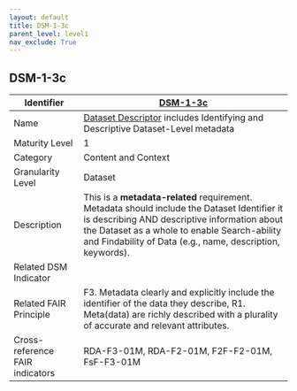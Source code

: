 ```yaml
---
layout: default
title: DSM-1-3c
parent_level: level1
nav_exclude: True
---
```


## DSM-1-3c

| Identifier | [DSM-1-3c](https://github.com/FAIRplus/Data-Maturity/blob/master/docs/_indicators/DSM-1-3c.md) |
| ---------- | ----------|
| Name | [Dataset Descriptor](https://fairplus.github.io/Data-Maturity/docs/Glossary/#dataset-descriptor) includes Identifying and Descriptive Dataset-Level metadata  |
| Maturity Level | 1 |
| Category | Content and Context |
| Granularity Level | Dataset |
| Description | This is a **metadata-related** requirement. Metadata should include the Dataset Identifier it is describing AND descriptive information about the Dataset as a whole to enable Search-ability and Findability of Data (e.g., name, description, keywords). |
| Related DSM Indicator | |
| Related FAIR Principle | F3. Metadata clearly and explicitly include the identifier of the data they describe, R1. Meta(data) are richly described with a plurality of accurate and relevant attributes. |
| Cross-reference FAIR indicators | RDA-F3-01M, RDA-F2-01M, F2F-F2-01M, FsF-F3-01M |
